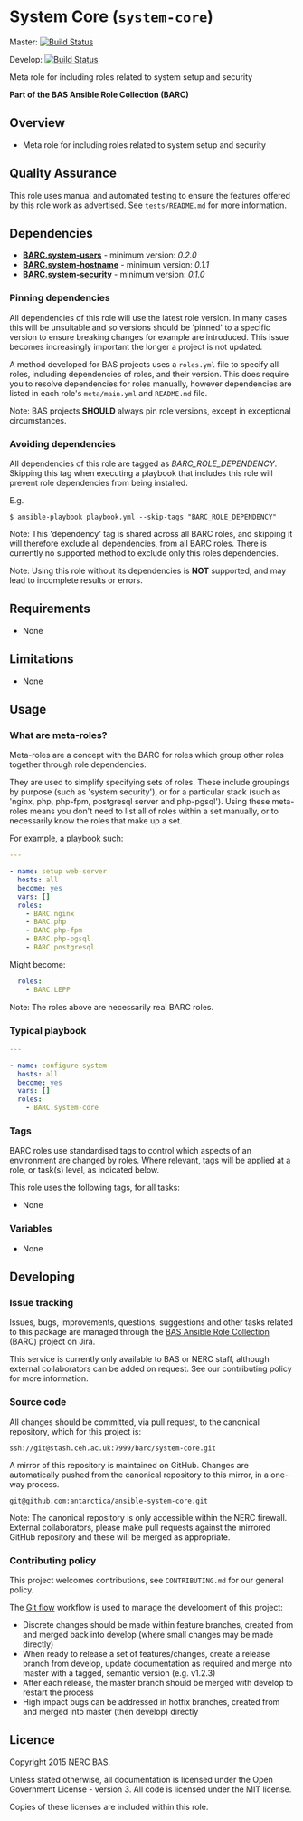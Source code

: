 # System Core (`system-core`)

Master:
[![Build Status](https://semaphoreci.com/api/v1/projects/e6233c01-ce39-4d4e-b839-d81761e51f70/619287/badge.svg)](https://semaphoreci.com/antarctica/ansible-system-core)

Develop:
[![Build Status](https://semaphoreci.com/api/v1/projects/e6233c01-ce39-4d4e-b839-d81761e51f70/619279/badge.svg)](https://semaphoreci.com/antarctica/ansible-system-core)

Meta role for including roles related to system setup and security

**Part of the BAS Ansible Role Collection (BARC)**

## Overview

* Meta role for including roles related to system setup and security

## Quality Assurance

This role uses manual and automated testing to ensure the features offered by this role work as advertised. 
See `tests/README.md` for more information.

## Dependencies

* [**BARC.system-users**](https://galaxy.ansible.com/detail#/role/5960) - minimum version: *0.2.0*
* [**BARC.system-hostname**](https://galaxy.ansible.com/detail#/role/6042) - minimum version: *0.1.1*
* [**BARC.system-security**](https://galaxy.ansible.com/detail#/role/6285) - minimum version: *0.1.0*

### Pinning dependencies

All dependencies of this role will use the latest role version. In many cases this will be unsuitable and so versions
should be 'pinned' to a specific version to ensure breaking changes for example are introduced. This issue becomes
increasingly important the longer a project is not updated.

A method developed for BAS projects uses a `roles.yml` file to specify all roles, including dependencies of roles, 
and their version. This does require you to resolve dependencies for roles manually, however dependencies are listed in
each role's `meta/main.yml` and `README.md` file.

Note: BAS projects **SHOULD** always pin role versions, except in exceptional circumstances.

### Avoiding dependencies

All dependencies of this role are tagged as *BARC_ROLE_DEPENDENCY*. Skipping this tag when executing a playbook that
includes this role will prevent role dependencies from being installed.

E.g.

```shell
$ ansible-playbook playbook.yml --skip-tags "BARC_ROLE_DEPENDENCY"
```

Note: This 'dependency' tag is shared across all BARC roles, and skipping it will therefore exclude all dependencies,
from all BARC roles. There is currently no supported method to exclude only this roles dependencies.

Note: Using this role without its dependencies is **NOT** supported, and may lead to incomplete results or errors.

## Requirements

* None

## Limitations

* None

## Usage

### What are meta-roles?

Meta-roles are a concept with the BARC for roles which group other roles together through role dependencies.

They are used to simplify specifying sets of roles. These include groupings by purpose (such as 'system security'), or 
for a particular stack (such as 'nginx, php, php-fpm, postgresql server and php-pgsql'). Using these meta-roles means
you don't need to list all of roles within a set manually, or to necessarily know the roles that make up a set.

For example, a playbook such:

```yaml
---

- name: setup web-server
  hosts: all
  become: yes
  vars: []
  roles:
    - BARC.nginx
    - BARC.php
    - BARC.php-fpm
    - BARC.php-pgsql
    - BARC.postgresql
```

Might become:

```yaml
  roles:
    - BARC.LEPP
```

Note: The roles above are necessarily real BARC roles.

### Typical playbook

```yaml
---

- name: configure system
  hosts: all
  become: yes
  vars: []
  roles:
    - BARC.system-core
```

### Tags

BARC roles use standardised tags to control which aspects of an environment are changed by roles. Where relevant, tags
will be applied at a role, or task(s) level, as indicated below.

This role uses the following tags, for all tasks:

* None

### Variables

* None

## Developing

### Issue tracking

Issues, bugs, improvements, questions, suggestions and other tasks related to this package are managed through the 
[BAS Ansible Role Collection](https://jira.ceh.ac.uk/projects/BARC) (BARC) project on Jira.

This service is currently only available to BAS or NERC staff, although external collaborators can be added on request.
See our contributing policy for more information.

### Source code

All changes should be committed, via pull request, to the canonical repository, which for this project is:

`ssh://git@stash.ceh.ac.uk:7999/barc/system-core.git`

A mirror of this repository is maintained on GitHub. Changes are automatically pushed from the canonical repository to
this mirror, in a one-way process.

`git@github.com:antarctica/ansible-system-core.git`

Note: The canonical repository is only accessible within the NERC firewall. External collaborators, please make pull 
requests against the mirrored GitHub repository and these will be merged as appropriate.

### Contributing policy

This project welcomes contributions, see `CONTRIBUTING.md` for our general policy.

The [Git flow](https://www.atlassian.com/git/tutorials/comparing-workflows/gitflow-workflow/) 
workflow is used to manage the development of this project:

* Discrete changes should be made within feature branches, created from and merged back into develop 
(where small changes may be made directly)
* When ready to release a set of features/changes, create a release branch from develop, update documentation as 
required and merge into master with a tagged, semantic version (e.g. v1.2.3)
* After each release, the master branch should be merged with develop to restart the process
* High impact bugs can be addressed in hotfix branches, created from and merged into master (then develop) directly

## Licence

Copyright 2015 NERC BAS.

Unless stated otherwise, all documentation is licensed under the Open Government License - version 3. All code is
licensed under the MIT license.

Copies of these licenses are included within this role.
